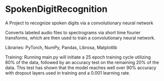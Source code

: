 # SpokenDigitRecognition

A Project to recognize spoken digits via a convolutionary neural network

Converts labeled audio files to spectrograms via short time fourier transforms, which are then used to train a convolutionary neural network.

Libraries: PyTorch, NumPy, Pandas, Librosa, Matplotlib

Training: Running main.py will initiate a 25 epoch training cycle utilizing 80% of the data, followed by an accuracy test on the remaining 20% of the data. This test has shown that the model reaches well over 90% accuracy with dropout layers used in training and a 0.001 learning rate.
